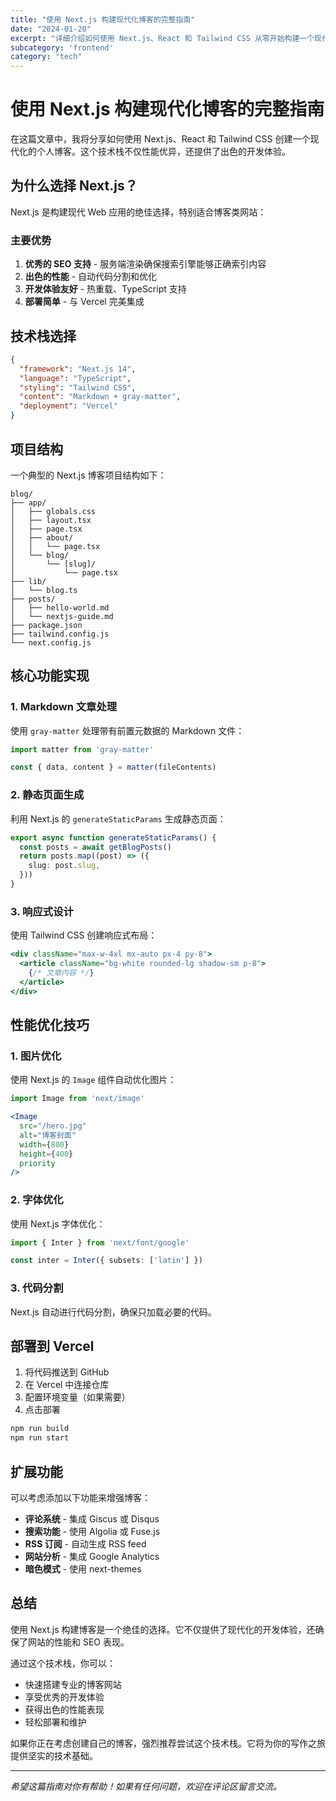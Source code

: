 ```yaml
---
title: "使用 Next.js 构建现代化博客的完整指南"
date: "2024-01-20"
excerpt: "详细介绍如何使用 Next.js、React 和 Tailwind CSS 从零开始构建一个现代化的个人博客网站。"
subcategory: 'frontend'
category: "tech"
---
```


# 使用 Next.js 构建现代化博客的完整指南

在这篇文章中，我将分享如何使用 Next.js、React 和 Tailwind CSS 创建一个现代化的个人博客。这个技术栈不仅性能优异，还提供了出色的开发体验。

## 为什么选择 Next.js？

Next.js 是构建现代 Web 应用的绝佳选择，特别适合博客类网站：

### 主要优势

1. **优秀的 SEO 支持** - 服务端渲染确保搜索引擎能够正确索引内容
2. **出色的性能** - 自动代码分割和优化
3. **开发体验友好** - 热重载、TypeScript 支持
4. **部署简单** - 与 Vercel 完美集成

## 技术栈选择

```json
{
  "framework": "Next.js 14",
  "language": "TypeScript",
  "styling": "Tailwind CSS",
  "content": "Markdown + gray-matter",
  "deployment": "Vercel"
}
```

## 项目结构

一个典型的 Next.js 博客项目结构如下：

```
blog/
├── app/
│   ├── globals.css
│   ├── layout.tsx
│   ├── page.tsx
│   ├── about/
│   │   └── page.tsx
│   └── blog/
│       └── [slug]/
│           └── page.tsx
├── lib/
│   └── blog.ts
├── posts/
│   ├── hello-world.md
│   └── nextjs-guide.md
├── package.json
├── tailwind.config.js
└── next.config.js
```

## 核心功能实现

### 1. Markdown 文章处理

使用 `gray-matter` 处理带有前置元数据的 Markdown 文件：

```typescript
import matter from 'gray-matter'

const { data, content } = matter(fileContents)
```

### 2. 静态页面生成

利用 Next.js 的 `generateStaticParams` 生成静态页面：

```typescript
export async function generateStaticParams() {
  const posts = await getBlogPosts()
  return posts.map((post) => ({
    slug: post.slug,
  }))
}
```

### 3. 响应式设计

使用 Tailwind CSS 创建响应式布局：

```jsx
<div className="max-w-4xl mx-auto px-4 py-8">
  <article className="bg-white rounded-lg shadow-sm p-8">
    {/* 文章内容 */}
  </article>
</div>
```

## 性能优化技巧

### 1. 图片优化
使用 Next.js 的 `Image` 组件自动优化图片：

```jsx
import Image from 'next/image'

<Image
  src="/hero.jpg"
  alt="博客封面"
  width={800}
  height={400}
  priority
/>
```

### 2. 字体优化
使用 Next.js 字体优化：

```typescript
import { Inter } from 'next/font/google'

const inter = Inter({ subsets: ['latin'] })
```

### 3. 代码分割
Next.js 自动进行代码分割，确保只加载必要的代码。

## 部署到 Vercel

1. 将代码推送到 GitHub
2. 在 Vercel 中连接仓库
3. 配置环境变量（如果需要）
4. 点击部署

```bash
npm run build
npm run start
```

## 扩展功能

可以考虑添加以下功能来增强博客：

- **评论系统** - 集成 Giscus 或 Disqus
- **搜索功能** - 使用 Algolia 或 Fuse.js
- **RSS 订阅** - 自动生成 RSS feed
- **网站分析** - 集成 Google Analytics
- **暗色模式** - 使用 next-themes

## 总结

使用 Next.js 构建博客是一个绝佳的选择。它不仅提供了现代化的开发体验，还确保了网站的性能和 SEO 表现。

通过这个技术栈，你可以：
- 快速搭建专业的博客网站
- 享受优秀的开发体验
- 获得出色的性能表现
- 轻松部署和维护

如果你正在考虑创建自己的博客，强烈推荐尝试这个技术栈。它将为你的写作之旅提供坚实的技术基础。

---

*希望这篇指南对你有帮助！如果有任何问题，欢迎在评论区留言交流。* 